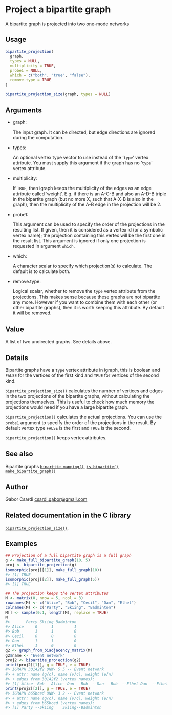 # Project a bipartite graph

A bipartite graph is projected into two one-mode networks

## Usage

``` r
bipartite_projection(
  graph,
  types = NULL,
  multiplicity = TRUE,
  probe1 = NULL,
  which = c("both", "true", "false"),
  remove.type = TRUE
)

bipartite_projection_size(graph, types = NULL)
```

## Arguments

- graph:

  The input graph. It can be directed, but edge directions are ignored
  during the computation.

- types:

  An optional vertex type vector to use instead of the ‘`type`’ vertex
  attribute. You must supply this argument if the graph has no ‘`type`’
  vertex attribute.

- multiplicity:

  If `TRUE`, then igraph keeps the multiplicity of the edges as an edge
  attribute called ‘weight’. E.g. if there is an A-C-B and also an A-D-B
  triple in the bipartite graph (but no more X, such that A-X-B is also
  in the graph), then the multiplicity of the A-B edge in the projection
  will be 2.

- probe1:

  This argument can be used to specify the order of the projections in
  the resulting list. If given, then it is considered as a vertex id (or
  a symbolic vertex name); the projection containing this vertex will be
  the first one in the result list. This argument is ignored if only one
  projection is requested in argument `which`.

- which:

  A character scalar to specify which projection(s) to calculate. The
  default is to calculate both.

- remove.type:

  Logical scalar, whether to remove the `type` vertex attribute from the
  projections. This makes sense because these graphs are not bipartite
  any more. However if you want to combine them with each other (or
  other bipartite graphs), then it is worth keeping this attribute. By
  default it will be removed.

## Value

A list of two undirected graphs. See details above.

## Details

Bipartite graphs have a `type` vertex attribute in igraph, this is
boolean and `FALSE` for the vertices of the first kind and `TRUE` for
vertices of the second kind.

`bipartite_projection_size()` calculates the number of vertices and
edges in the two projections of the bipartite graphs, without
calculating the projections themselves. This is useful to check how much
memory the projections would need if you have a large bipartite graph.

`bipartite_projection()` calculates the actual projections. You can use
the `probe1` argument to specify the order of the projections in the
result. By default vertex type `FALSE` is the first and `TRUE` is the
second.

`bipartite_projection()` keeps vertex attributes.

## See also

Bipartite graphs
[`bipartite_mapping()`](https://r.igraph.org/reference/bipartite_mapping.md),
[`is_bipartite()`](https://r.igraph.org/reference/is_bipartite.md),
[`make_bipartite_graph()`](https://r.igraph.org/reference/make_bipartite_graph.md)

## Author

Gabor Csardi <csardi.gabor@gmail.com>

## Related documentation in the C library

[`bipartite_projection_size()`](https://igraph.org/c/html/latest/igraph-Bipartite.html#igraph_bipartite_projection_size).

## Examples

``` r
## Projection of a full bipartite graph is a full graph
g <- make_full_bipartite_graph(10, 5)
proj <- bipartite_projection(g)
isomorphic(proj[[1]], make_full_graph(10))
#> [1] TRUE
isomorphic(proj[[2]], make_full_graph(5))
#> [1] TRUE

## The projection keeps the vertex attributes
M <- matrix(0, nrow = 5, ncol = 3)
rownames(M) <- c("Alice", "Bob", "Cecil", "Dan", "Ethel")
colnames(M) <- c("Party", "Skiing", "Badminton")
M[] <- sample(0:1, length(M), replace = TRUE)
M
#>       Party Skiing Badminton
#> Alice     0      1         1
#> Bob       1      1         0
#> Cecil     0      0         0
#> Dan       1      1         0
#> Ethel     1      0         0
g2 <- graph_from_biadjacency_matrix(M)
g2$name <- "Event network"
proj2 <- bipartite_projection(g2)
print(proj2[[1]], g = TRUE, e = TRUE)
#> IGRAPH 30142f2 UNW- 5 5 -- Event network
#> + attr: name (g/c), name (v/c), weight (e/n)
#> + edges from 30142f2 (vertex names):
#> [1] Alice--Bob   Alice--Dan   Bob  --Dan   Bob  --Ethel Dan  --Ethel
print(proj2[[2]], g = TRUE, e = TRUE)
#> IGRAPH b65bced UNW- 3 2 -- Event network
#> + attr: name (g/c), name (v/c), weight (e/n)
#> + edges from b65bced (vertex names):
#> [1] Party --Skiing    Skiing--Badminton
```
